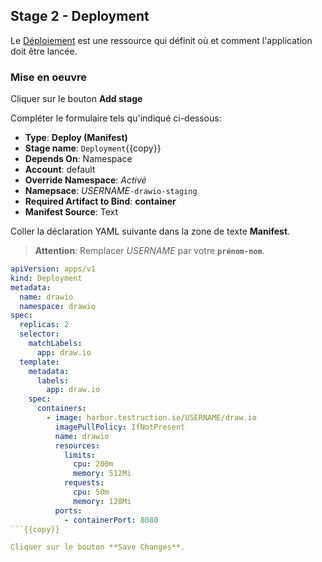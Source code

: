 ## Stage 2 - Deployment

Le [Déploiement](https://kubernetes.io/fr/docs/concepts/workloads/controllers/deployment/) est une ressource qui définit où et comment l'application doit être lancée.

### Mise en oeuvre

Cliquer sur le bouton **Add stage**

Compléter le formulaire tels qu'indiqué ci-dessous:

* **Type**: **Deploy (Manifest)**
* **Stage name**: `Deployment`{{copy}}
* **Depends On**: Namespace
* **Account**: default
* **Override Namespace**: _Activé_
* **Namepsace**: _USERNAME_`-drawio-staging`
* **Required Artifact to Bind**: **container**
* **Manifest Source**: Text

Coller la déclaration YAML suivante dans la zone de texte **Manifest**.

> **Attention**: Remplacer _USERNAME_ par votre **`prénom-nom`**.

```yaml
apiVersion: apps/v1
kind: Deployment
metadata:
  name: drawio
  namespace: drawio
spec:
  replicas: 2
  selector:
    matchLabels:
      app: draw.io
  template:
    metadata:
      labels:
        app: draw.io
    spec:
      containers:
        - image: harbor.testruction.io/USERNAME/draw.io
          imagePullPolicy: IfNotPresent
          name: drawio
          resources:
            limits:
              cpu: 200m
              memory: 512Mi
            requests:
              cpu: 50m
              memory: 128Mi
          ports:
            - containerPort: 8080
```{{copy}}

Cliquer sur le bouton **Save Changes**.